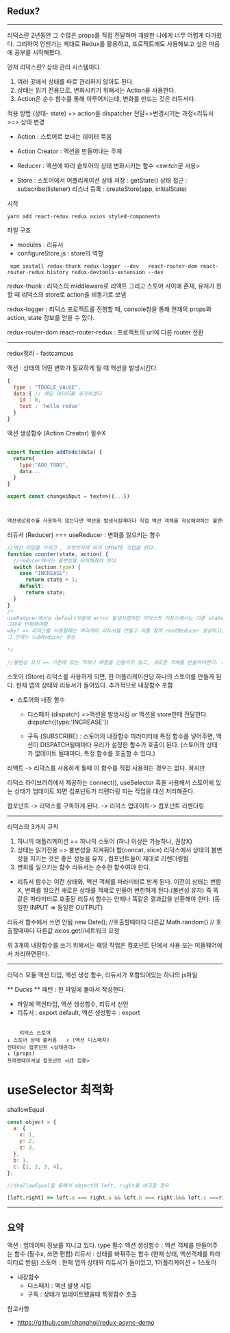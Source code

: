 ## Redux?

---

리덕스란 2년동안 그 수많은 props를 직접 전달하며 개발한 나에게 너무 어렵게 다가왔다.
그리하여 언젠가는 제대로 Redux를 활용하고, 프로젝트에도 사용해보고 싶은 마음에 공부를 시작해봤다.

먼저 리덕스란?
상태 관리 시스템이다.

1. 여러 곳에서 상태를 따로 관리하지 않아도 된다.
2. 상태는 읽기 전용으로, 변화시키기 위해서는 Action을 사용한다.
3. Action은 순수 함수를 통해 이루어지는데, 변화를 만드는 것은 리듀서다.

적용 방법
(상태- state) => action을 dispatcher 전달=>변경시키는 과정<리듀서>=> 상태 변경

- Action
  : 스토어로 보내는 데이터 묶음
- Action Creator
  : 액션을 만들어내는 주체

- Reducer
  : 액션에 따라 슽토어의 상태 변화시키는 함수 <switch문 사용>
- Store
  : 스토어에서 어플리케이션 상태 저장
  : getState() 상태 접근
  : subscribe(listener) 리스너 등록
  : createStore(app, initialState)

시작

```
yarn add react-redux redux axios styled-components
```

파일 구조

- modules : 리듀서
- configureStore.js : store의 역할

```
 npm install redux-thunk redux-logger --dev   react-router-dom react-router-redux history redux-devtools-extension --dev

```

redux-thunk : 리덕스의 middleware로 리액트 그리고 스토어 사이에 존재, 유저가 원할 때 리덕스의 store로 action을 비동기로 보냄

redux-logger : 리덕스 프로젝트를 진행할 때, console창을 통해 현재의 props와 action, state 정보를 얻을 수 있다.

redux-router-dom
react-router-redux : 프로젝트의 url에 다른 router 전환

---

redux정리 - fastcampus

액션 : 상태의 어떤 변화가 필요하게 될 때 액션을 발생시킨다.

```javascript
{
  type : "TOGGLE_VALUE",
  data:{ // 해당 데이터를 추가하겠다
    id : 0,
    text : 'hello redux'
  }
}
```

액션 생성함수 (Action Creator) 필수X

```javascript

export function addTodo(data) {
  return{
    type:"ADD_TODO",
    data...
  }
}

export const changeiNput = text=>({...})



액션생성함수를 사용하지 않는다면 액션을 발생시킬때마다 직접 액션 객체를 작성해야하는 불편이 있다.
```

리듀서 (Reducer) === useReducer
: 변화를 일으키는 함수

```javascript
//액션 타입을 가지고 , 무엇인지에 따라 UPDATE 작업을 한다.
function counter(state, action) {
  //reducer에서는 불변성을 유지해줘야 한다.
  switch (action.type) {
    case "INCREASE":
      return state + 1;
    default:
      return state;
  }
}
/*
useReducer에서는 default부분에 error 발생시켰지만 리덕스의 리듀스에서는 기존 state를
그대로 반환해야함
why? => 리덕스를 사용할때는 여러개의 리듀서를 만들고 이를 함쳐 rootReducer 생성하고, 
그 안에는 subReducer 생성
 
*/

//불변성 유지 == 기존에 있는 객체나 배열을 건들이지 않고, 새로운 객체를 만들어야한다. (... or concat)
```

스토어 (Store)
리덕스를 사용하게 되면, 한 어플리케이션당 하나의 스토어를 만들게 된다.
현재 앱의 상태와 리듀서가 들어있다. 추가적으로 내장함수 포함

- 스토어의 내장 함수

  - 디스패치 (dispatch) =>액션을 발생시킴 or 액션을 store한테 전달한다.
    dispatch({type:'INCREASE'})

  - 구독 (SUBSCRIBE) : 스토어의 내장함수
    파라미터에 특정 함수를 넣어주면, 액션이 DISPATCH될때마다 우리가 설정한 함수가 호출이 된다. (스토어의 상태가 없데이트 될때마다, 특정 함수를 호출할 수 있다.)

리액트 -> 리덕스를 사용하게 될때 이 함수를 직접 사용하는 경우는 없다.
하지만

리덕스 라이브러리에서 제공하는 connect(), useSelector 훅을 사용해서 스토어에 있는 상태가 업데이트 되면 컴포넌트가 리렌더링 되는 작업을 대신 처리해준다.

컴포넌트 -> 리덕스를 구독하게 된다. -> 리덕스 업데이트-> 컴포넌트 리렌더링

---

리덕스의 3가지 규칙

1. 하나의 애플리케이션 == 하나의 스토어 (하나 이상은 가능하나, 권장X)
2. 상태는 읽기전용 => 불변성을 지켜줘야 함(concat, slice)
   리덕스에서 상태의 불변성을 지키는 것은 좋은 성능을 유지 , 컴포넌트들이 제대로 리렌더링됨
3. 변화를 일으키는 함수 리듀서는 순수한 함수여야 한다.

- 리듀서 함수는 이전 상태와, 액션 객체를 파라미터로 받게 된다.
  이전의 상태는 변함X, 변화를 일으킨 새로운 상태를 객체로 만들어 변한하게 된다.(불변성 유지)
  즉 똑같은 파라미터로 호출된 리듀서 함수는 언제나 똑같은 결과값을 반환해야 한다. (동일한 INPUT => 동일한 OUTPUT)

리듀서 함수에서 쓰면 안됨
new Date(); //호출할때마다 다른값
Math.random() // 호출할때마다 다른값
axios.get//네트워크 요청

위 3개의 내장함수를 쓰기 위해서는 해당 작업은 컴포넌트 단에서 사용 또는 미들웨어에서 처리하면된다.

---

리덕스 모듈
액션 타입, 액션 생성 함수, 리듀서가 포함되어있는 하나의 js파일

** Ducks ** 패턴 : 한 파일에 몰아서 작성한다.

- 파일에 액션타입, 액션 생성함수, 리듀서 선언
- 리듀서 : export default, 액션 생성함수 : export

```

    리덕스 스토어
↓ 스토어 상태 불러옴   ↑ (액션 디스패치)
컨테이너 컴포넌트 <상태관리>
↓ (props)
프레젠테이셔널 컴포넌트 <UI 집중>

```

# useSelector 최적화

shallowEqual

```js
const object = {
  a: {
    x: 1,
    y: 2,
    z: 3,
  },
  b: 1,
  c: [1, 2, 3, 4],
};

//shallowEqual을 통해서 object의 left, right를 비교할 경우

[left,right] => left.a === right.a && left.b === right.b&& left.c ===right.c


```

---

## 요약

액션 : 업데이틔 정보를 지니고 있다. type 필수
액션 생성함수 : 액션 객체를 만들어주는 함수 (필수x, 쓰면 편함)
리듀서 : 상태를 바꿔주는 함수 (현재 상태, 액션객체를 파라미터로 받음)
스토어 : 현재 앱의 상태와 리듀서가 들어있고, 1어플리케이션 = 1스토어

- 내장함수
  - 디스패치 : 액션 발생 시킴
  - 구독 : 상태가 업데이트됐을때 특정함수 호출

참고사항

- https://github.com/changhoi/redux-async-demo
